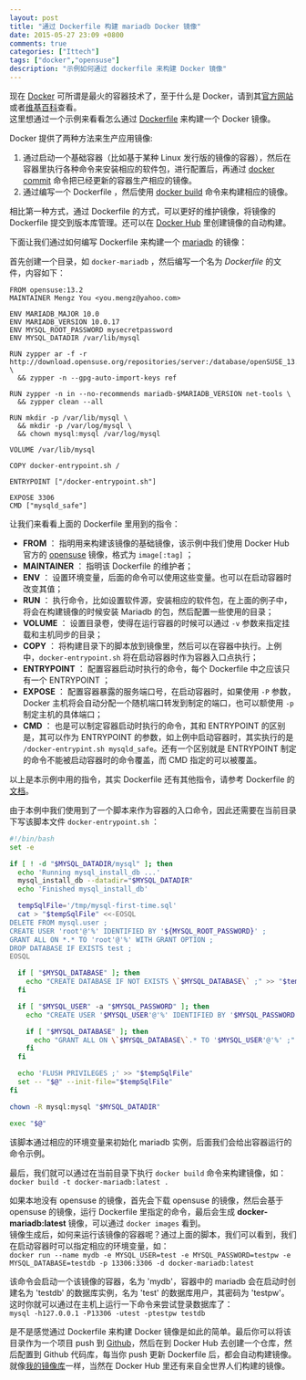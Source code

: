 ```yaml
---
layout: post
title: "通过 Dockerfile 构建 mariadb Docker 镜像"
date: 2015-05-27 23:09 +0800
comments: true
categories: ["Ittech"]
tags: ["docker","opensuse"]
description: "示例如何通过 dockerfile 来构建 Docker 镜像"
---
```


现在 [Docker][link_docker] 可所谓是最火的容器技术了，至于什么是 Docker，请到其[官方网站][link_docker]或者[维基百科][link_wiki_docker]查看。  
这里想通过一个示例来看看怎么通过 [Dockerfile][link_dockerfile] 来构建一个 Docker 镜像。  
<!-- more -->  

Docker 提供了两种方法来生产应用镜像:  
1. 通过启动一个基础容器（比如基于某种 Linux 发行版的镜像的容器），然后在容器里执行各种命令来安装相应的软件包，进行配置后，再通过 [docker commit][link_docker_commit] 命令把已经更新的容器生产相应的镜像。  
2. 通过编写一个 Dockerfile ，然后使用 [docker build][link_docker_build] 命令来构建相应的镜像。  

相比第一种方式，通过 Dockerfile 的方式，可以更好的维护镜像，将镜像的 Dockerfile 提交到版本库管理。还可以在 [Docker Hub][link_dockerhub] 里创建镜像的自动构建。  

下面让我们通过如何编写 Dockerfile 来构建一个 [mariadb][link_mariadb] 的镜像：  

首先创建一个目录，如 `docker-mariadb` ，然后编写一个名为 *Dockerfile* 的文件，内容如下： 
 
```
FROM opensuse:13.2
MAINTAINER Mengz You <you.mengz@yahoo.com>

ENV MARIADB_MAJOR 10.0
ENV MARIADB_VERSION 10.0.17
ENV MYSQL_ROOT_PASSWORD mysecretpassword
ENV MYSQL_DATADIR /var/lib/mysql

RUN zypper ar -f -r http://download.opensuse.org/repositories/server:/database/openSUSE_13.2/server:database.repo \
  && zypper -n --gpg-auto-import-keys ref

RUN zypper -n in --no-recommends mariadb-$MARIADB_VERSION net-tools \
  && zypper clean --all

RUN mkdir -p /var/lib/mysql \
  && mkdir -p /var/log/mysql \
  && chown mysql:mysql /var/log/mysql

VOLUME /var/lib/mysql

COPY docker-entrypoint.sh /

ENTRYPOINT ["/docker-entrypoint.sh"]

EXPOSE 3306
CMD ["mysqld_safe"]
```

让我们来看看上面的 Dockerfile 里用到的指令：  

- **FROM** ： 指明用来构建该镜像的基础镜像，该示例中我们使用 Docker Hub 官方的 [opensuse][link_docker_opensuse] 镜像，格式为 `image[:tag]` ；  
- **MAINTAINER** ： 指明该 Dockerfile 的维护者；  
- **ENV** ： 设置环境变量，后面的命令可以使用这些变量。也可以在启动容器时改变其值；  
- **RUN** ： 执行命令，比如设置软件源，安装相应的软件包，在上面的例子中，将会在构建镜像的时候安装 Mariadb 的包，然后配置一些使用的目录；  
- **VOLUME** ： 设置目录卷，使得在运行容器的时候可以通过 `-v` 参数来指定挂载和主机同步的目录；  
- **COPY** ： 将构建目录下的脚本放到镜像里，然后可以在容器中执行。上例中，`docker-entrypoint.sh` 将在启动容器时作为容器入口点执行；  
- **ENTRYPOINT** ： 配置容器启动时执行的命令，每个 Dockerfile 中之应该只有一个 ENTRYPOINT ；  
- **EXPOSE** ： 配置容器暴露的服务端口号，在启动容器时，如果使用 `-P` 参数，Docker 主机将会自动分配一个随机端口转发到制定的端口，也可以额使用 `-p` 制定主机的具体端口； 
- **CMD** ： 也是可以制定容器启动时执行的命令，其和 ENTRYPOINT 的区别是，其可以作为 ENTRYPOINT 的参数，如上例中启动容器时，其实执行的是 `/docker-entrypint.sh mysqld_safe`。还有一个区别就是 ENTRYPOINT 制定的命令不能被启动容器时的命令覆盖，而 CMD 指定的可以被覆盖。  

以上是本示例中用的指令，其实 Dockerfile 还有其他指令，请参考 Dockerfile 的[文档][link_dockerfile]。  

由于本例中我们使用到了一个脚本来作为容器的入口命令，因此还需要在当前目录下写该脚本文件 `docker-entrypoint.sh` ：  

```bash
#!/bin/bash
set -e

if [ ! -d "$MYSQL_DATADIR/mysql" ]; then
  echo 'Running mysql_install_db ...'
  mysql_install_db --datadir="$MYSQL_DATADIR"
  echo 'Finished mysql_install_db'

  tempSqlFile='/tmp/mysql-first-time.sql'
  cat > "$tempSqlFile" <<-EOSQL
DELETE FROM mysql.user ;
CREATE USER 'root'@'%' IDENTIFIED BY '${MYSQL_ROOT_PASSWORD}' ;
GRANT ALL ON *.* TO 'root'@'%' WITH GRANT OPTION ;
DROP DATABASE IF EXISTS test ;
EOSQL

  if [ "$MYSQL_DATABASE" ]; then
    echo "CREATE DATABASE IF NOT EXISTS \`$MYSQL_DATABASE\` ;" >> "$tempSqlFile"
  fi

  if [ "$MYSQL_USER" -a "$MYSQL_PASSWORD" ]; then
    echo "CREATE USER '$MYSQL_USER'@'%' IDENTIFIED BY '$MYSQL_PASSWORD' ;" >> "$tempSqlFile"

    if [ "$MYSQL_DATABASE" ]; then
      echo "GRANT ALL ON \`$MYSQL_DATABASE\`.* TO '$MYSQL_USER'@'%' ;" >> "$tempSqlFile"
    fi
  fi

  echo 'FLUSH PRIVILEGES ;' >> "$tempSqlFile"
  set -- "$@" --init-file="$tempSqlFile"
fi

chown -R mysql:mysql "$MYSQL_DATADIR"

exec "$@"
```

该脚本通过相应的环境变量来初始化 mariadb 实例，后面我们会给出容器运行的命令示例。  

最后，我们就可以通过在当前目录下执行 `docker build` 命令来构建镜像，如：  
`docker build -t docker-mariadb:latest .`  

如果本地没有 opensuse 的镜像，首先会下载 opensuse 的镜像，然后会基于 opensuse 的镜像，运行 Dockerfile 里指定的命令，最后会生成 **docker-mariadb:latest** 镜像，可以通过 `docker images` 看到。  
镜像生成后，如何来运行该镜像的容器呢？通过上面的脚本，我们可以看到，我们在启动容器时可以指定相应的环境变量，如：  
`docker run --name mydb -e MYSQL_USER=test -e MYSQL_PASSWORD=testpw -e MYSQL_DATABASE=testdb -p 13306:3306 -d docker-mariadb:latest`  

该命令会启动一个该镜像的容器，名为 'mydb'，容器中的 mariadb 会在启动时创建名为 'testdb' 的数据库实例，名为 'test' 的数据库用户，其密码为 'testpw'。  
这时你就可以通过在主机上运行一下命令来尝试登录数据库了：  
`mysql -h127.0.0.1 -P13306 -utest -ptestpw testdb`   

是不是感觉通过 Dockerfile 来构建 Docker 镜像是如此的简单。最后你可以将该目录作为一个项目 push 到 [Github][link_github]，然后在到 Docker Hub 去创建一个仓库，然后配置到 Github 代码库，每当你 push 更新 Dockerfile 后，都会自动构建镜像。就像[我的镜像库][link_my_docker]一样，当然在 Docker Hub 里还有来自全世界人们构建的镜像。  

[link_docker]: https://www.docker.com  
[link_wiki_docker]: http://zh.wikipedia.org/wiki/Docker_(%E8%BB%9F%E9%AB%94)  
[link_dockerfile]: https://docs.docker.com/reference/builder/  
[link_docker_commit]: https://docs.docker.com/reference/commandline/cli/#commit  
[link_docker_build]: https://docs.docker.com/reference/commandline/cli/#build  
[link_dockerhub]: https://hub.docker.com/  
[link_mariadb]: https://mariadb.org/  
[link_docker_opensuse]: https://registry.hub.docker.com/_/opensuse/  
[link_github]: https://github.com  
[link_my_docker]: https://registry.hub.docker.com/u/mengzyou/ 
